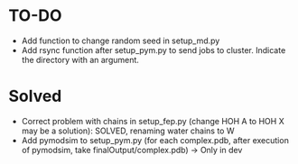 # TO-DO
- Add function to change random seed in setup_md.py
- Add rsync function after setup_pym.py to send jobs to cluster. Indicate the directory with an argument.

# Solved
- Correct problem with chains in setup_fep.py (change HOH A to HOH X may be a solution): SOLVED, renaming water chains to W
- Add pymodsim to setup_pym.py (for each complex.pdb, after execution of pymodsim, take finalOutput/complex.pdb) -> Only in dev